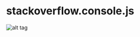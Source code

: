 # stackoverflow.console.js

![alt tag](https://github.com/Peacegrove/stackoverflow.console.js/blob/master/preview.png)
